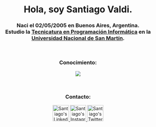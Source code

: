<h1 align="center">Hola, soy Santiago Valdi.</h1>

<h3 align="center">Naci el 02/05/2005 en Buenos Aires, Argentina.<br>Estudio la <a href="https://unsam.edu.ar/escuelas/ecyt/107/ciencia/programacion-informatica">Tecnicatura en Programación Informática</a> en la <a href="https://unsam.edu.ar/escuelas/ecyt/"><br>Universidad Nacional de San Martín</a>.</h3>

<br>

<h3 align="center">Conocimiento:</h3>

<p align="center">
    <a href="https://skillicons.dev">
      <img src="https://skillicons.dev/icons?i=html,css,py,cpp,arduino,git,github,notion" />
    </a>
</p>

<br>

<h3 align="center">Contacto:</h3>

<p align="center">
    <a href="https://www.linkedin.com/in/santiago-valdi-66926b24a/">
        <img alt="Santiago's LinkedIn" width="50px" src="https://img.icons8.com/nolan/96/linkedin.png" />
    </a>
    <a href="https://www.instagram.com/santitvaldi/">
        <img alt="Santiago's Instagram" width="50px" src="https://img.icons8.com/nolan/96/instagram-new.png" />
    </a>
    <a href="https://twitter.com/santitvaldi">
        <img alt="Santiago's Twitter" width="50px" src="https://img.icons8.com/nolan/96/twitter.png" />
    </a> 
</p>

